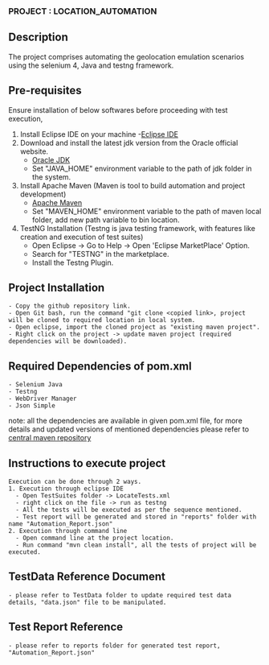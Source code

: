 ### PROJECT : LOCATION_AUTOMATION

## Description
The project comprises automating the geolocation emulation scenarios  using the selenium 4, Java and testng framework.

## Pre-requisites
Ensure installation of below softwares before proceeding with test execution,
  1. Install Eclipse IDE on your machine
       -[Eclipse IDE](https://www.eclipse.org/downloads/)
  2. Download and install the latest jdk version from the Oracle official website.
       - [Oracle JDK](https://www.oracle.com/java/technologies/javase-downloads.html)
       - Set "JAVA_HOME" environment variable to the path of jdk folder in the system.
  3. Install Apache Maven (Maven is tool to build automation and project development)
       -  [Apache Maven](https://maven.apache.org/download.cgi)
       -  Set "MAVEN_HOME" environment variable to the path of maven local folder, add new path variable to bin location.
  4. TestNG Installation (Testng is java testing framework, with features like creation and execution of test suites)
      - Open Eclipse -> Go to Help -> Open 'Eclipse MarketPlace' Option.
      - Search for "TESTNG" in the marketplace.
      - Install the Testng Plugin.
## Project Installation
    - Copy the github repository link.
    - Open Git bash, run the command "git clone <copied link>, project will be cloned to required location in local system.
    - Open eclipse, import the cloned project as "existing maven project".
    - Right click on the project -> update maven project (required dependencies will be downloaded).
## Required Dependencies of pom.xml
    - Selenium Java
    - Testng
    - WebDriver Manager
    - Json Simple
  note: all the dependencies are available in given pom.xml file, for more details and updated versions of mentioned dependencies please refer to [central maven repository](https://mvnrepository.com/)
## Instructions to execute project
    Execution can be done through 2 ways. 
    1. Execution through eclipse IDE
      - Open TestSuites folder -> LocateTests.xml 
      - right click on the file -> run as testng
      - All the tests will be executed as per the sequence mentioned.
      - Test report will be generated and stored in "reports" folder with name "Automation_Report.json"
    2. Execution through command line
      - Open command line at the project location.
      - Run command "mvn clean install", all the tests of project will be executed.
      
## TestData Reference Document
    - please refer to TestData folder to update required test data details, "data.json" file to be manipulated.
## Test Report Reference
    - please refer to reports folder for generated test report, "Automation_Report.json"
